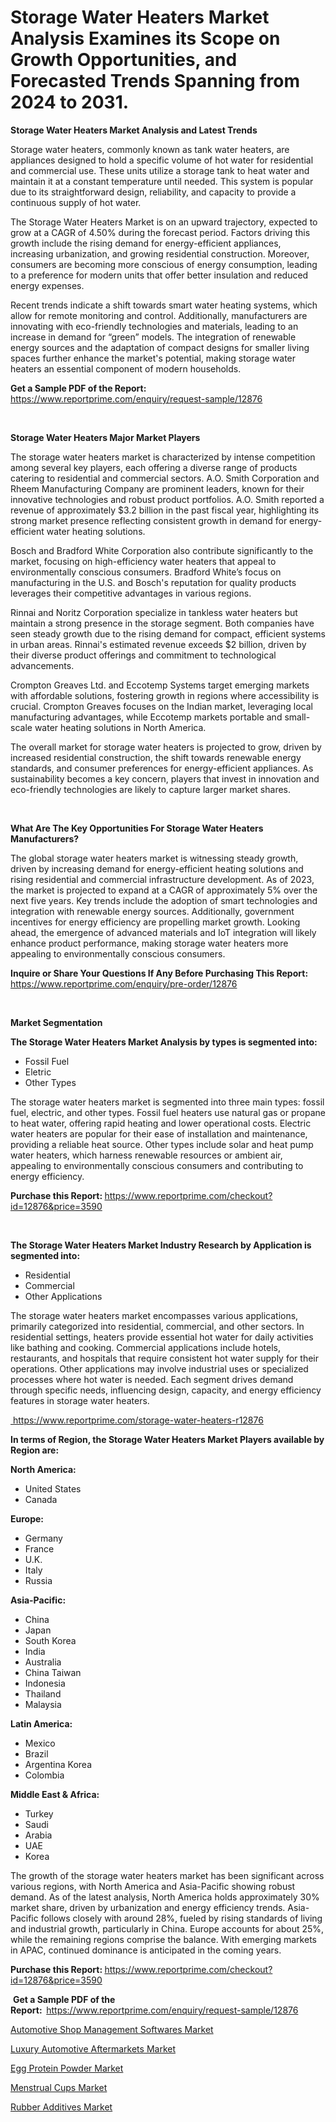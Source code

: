 <p><h1>Storage Water Heaters Market Analysis Examines its Scope on Growth Opportunities, and Forecasted Trends Spanning from 2024 to 2031.</h1></p><p><strong>Storage Water Heaters Market Analysis and Latest Trends</strong></p>
<p><p>Storage water heaters, commonly known as tank water heaters, are appliances designed to hold a specific volume of hot water for residential and commercial use. These units utilize a storage tank to heat water and maintain it at a constant temperature until needed. This system is popular due to its straightforward design, reliability, and capacity to provide a continuous supply of hot water.</p><p>The Storage Water Heaters Market is on an upward trajectory, expected to grow at a CAGR of 4.50% during the forecast period. Factors driving this growth include the rising demand for energy-efficient appliances, increasing urbanization, and growing residential construction. Moreover, consumers are becoming more conscious of energy consumption, leading to a preference for modern units that offer better insulation and reduced energy expenses.</p><p>Recent trends indicate a shift towards smart water heating systems, which allow for remote monitoring and control. Additionally, manufacturers are innovating with eco-friendly technologies and materials, leading to an increase in demand for “green” models. The integration of renewable energy sources and the adaptation of compact designs for smaller living spaces further enhance the market's potential, making storage water heaters an essential component of modern households.</p></p>
<p><strong>Get a Sample PDF of the Report:&nbsp;</strong> <a href="https://www.reportprime.com/enquiry/request-sample/12876?utm_campaign=1137&utm_medium=2&utm_source=Github&utm_content=ia&utm_term=25112024&utm_id=storage-water-heaters">https://www.reportprime.com/enquiry/request-sample/12876</a></p>
<p>&nbsp;</p>
<p><strong>Storage Water Heaters Major Market Players</strong></p>
<p><p>The storage water heaters market is characterized by intense competition among several key players, each offering a diverse range of products catering to residential and commercial sectors. A.O. Smith Corporation and Rheem Manufacturing Company are prominent leaders, known for their innovative technologies and robust product portfolios. A.O. Smith reported a revenue of approximately $3.2 billion in the past fiscal year, highlighting its strong market presence reflecting consistent growth in demand for energy-efficient water heating solutions.</p><p>Bosch and Bradford White Corporation also contribute significantly to the market, focusing on high-efficiency water heaters that appeal to environmentally conscious consumers. Bradford White’s focus on manufacturing in the U.S. and Bosch's reputation for quality products leverages their competitive advantages in various regions.</p><p>Rinnai and Noritz Corporation specialize in tankless water heaters but maintain a strong presence in the storage segment. Both companies have seen steady growth due to the rising demand for compact, efficient systems in urban areas. Rinnai's estimated revenue exceeds $2 billion, driven by their diverse product offerings and commitment to technological advancements.</p><p>Crompton Greaves Ltd. and Eccotemp Systems target emerging markets with affordable solutions, fostering growth in regions where accessibility is crucial. Crompton Greaves focuses on the Indian market, leveraging local manufacturing advantages, while Eccotemp markets portable and small-scale water heating solutions in North America.</p><p>The overall market for storage water heaters is projected to grow, driven by increased residential construction, the shift towards renewable energy standards, and consumer preferences for energy-efficient appliances. As sustainability becomes a key concern, players that invest in innovation and eco-friendly technologies are likely to capture larger market shares.</p></p>
<p>&nbsp;</p>
<p><strong>What Are The Key Opportunities For Storage Water Heaters Manufacturers?</strong></p>
<p><p>The global storage water heaters market is witnessing steady growth, driven by increasing demand for energy-efficient heating solutions and rising residential and commercial infrastructure development. As of 2023, the market is projected to expand at a CAGR of approximately 5% over the next five years. Key trends include the adoption of smart technologies and integration with renewable energy sources. Additionally, government incentives for energy efficiency are propelling market growth. Looking ahead, the emergence of advanced materials and IoT integration will likely enhance product performance, making storage water heaters more appealing to environmentally conscious consumers.</p></p>
<p><strong>Inquire or Share Your Questions If Any Before Purchasing This Report:</strong> <a href="https://www.reportprime.com/enquiry/pre-order/12876?utm_campaign=1137&utm_medium=2&utm_source=Github&utm_content=ia&utm_term=25112024&utm_id=storage-water-heaters">https://www.reportprime.com/enquiry/pre-order/12876</a></p>
<p>&nbsp;</p>
<p><strong>Market Segmentation</strong></p>
<p><strong>The Storage Water Heaters Market Analysis by types is segmented into:</strong></p>
<p><ul><li>Fossil Fuel</li><li>Eletric</li><li>Other Types</li></ul></p>
<p><p>The storage water heaters market is segmented into three main types: fossil fuel, electric, and other types. Fossil fuel heaters use natural gas or propane to heat water, offering rapid heating and lower operational costs. Electric water heaters are popular for their ease of installation and maintenance, providing a reliable heat source. Other types include solar and heat pump water heaters, which harness renewable resources or ambient air, appealing to environmentally conscious consumers and contributing to energy efficiency.</p></p>
<p><strong>Purchase this Report:&nbsp;</strong><a href="https://www.reportprime.com/checkout?id=12876&price=3590&utm_campaign=1137&utm_medium=2&utm_source=Github&utm_content=ia&utm_term=25112024&utm_id=storage-water-heaters">https://www.reportprime.com/checkout?id=12876&price=3590</a></p>
<p>&nbsp;</p>
<p><strong>The Storage Water Heaters Market Industry Research by Application is segmented into:</strong></p>
<p><ul><li>Residential</li><li>Commercial</li><li>Other Applications</li></ul></p>
<p><p>The storage water heaters market encompasses various applications, primarily categorized into residential, commercial, and other sectors. In residential settings, heaters provide essential hot water for daily activities like bathing and cooking. Commercial applications include hotels, restaurants, and hospitals that require consistent hot water supply for their operations. Other applications may involve industrial uses or specialized processes where hot water is needed. Each segment drives demand through specific needs, influencing design, capacity, and energy efficiency features in storage water heaters.</p></p>
<p><a href="https://www.reportprime.com/storage-water-heaters-r12876?utm_campaign=1137&utm_medium=2&utm_source=Github&utm_content=ia&utm_term=25112024&utm_id=storage-water-heaters">&nbsp;https://www.reportprime.com/storage-water-heaters-r12876</a></p>
<p><strong>In terms of Region, the Storage Water Heaters Market Players available by Region are:</strong></p>
<p>
    <p> <strong> North America: </strong>
        <ul>
            <li>United States</li>
            <li>Canada</li>
        </ul>
        </p> 
    <p> <strong> Europe: </strong>
        <ul>
            <li>Germany</li>
            <li>France</li>
            <li>U.K.</li>
            <li>Italy</li>
            <li>Russia</li>
        </ul>
        </p> 
    <p> <strong> Asia-Pacific: </strong>
        <ul>
            <li>China</li>
            <li>Japan</li>
            <li>South Korea</li>
            <li>India</li>
            <li>Australia</li>
            <li>China Taiwan</li>
            <li>Indonesia</li>
            <li>Thailand</li>
            <li>Malaysia</li>
        </ul>
        </p> 
    <p> <strong> Latin America: </strong>
        <ul>
            <li>Mexico</li>
            <li>Brazil</li>
            <li>Argentina Korea</li>
            <li>Colombia</li>
        </ul>
        </p> 
    <p> <strong> Middle East & Africa: </strong>
        <ul>
            <li>Turkey</li>
            <li>Saudi</li>
            <li>Arabia</li>
            <li>UAE</li>
            <li>Korea</li>
        </ul>
    </p>
    </p>
<p><p>The growth of the storage water heaters market has been significant across various regions, with North America and Asia-Pacific showing robust demand. As of the latest analysis, North America holds approximately 30% market share, driven by urbanization and energy efficiency trends. Asia-Pacific follows closely with around 28%, fueled by rising standards of living and industrial growth, particularly in China. Europe accounts for about 25%, while the remaining regions comprise the balance. With emerging markets in APAC, continued dominance is anticipated in the coming years.</p></p>
<p><strong>Purchase this Report: </strong><a href="https://www.reportprime.com/checkout?id=12876&price=3590&utm_campaign=1137&utm_medium=2&utm_source=Github&utm_content=ia&utm_term=25112024&utm_id=storage-water-heaters">https://www.reportprime.com/checkout?id=12876&price=3590</a></p>
<p>&nbsp;<strong>Get a Sample PDF of the Report:&nbsp;&nbsp;</strong><a href="https://www.reportprime.com/enquiry/request-sample/12876?utm_campaign=1137&utm_medium=2&utm_source=Github&utm_content=ia&utm_term=25112024&utm_id=storage-water-heaters">https://www.reportprime.com/enquiry/request-sample/12876</a></p>
<p><strong></strong></p>
<p><p><a href="https://issuu.com/reportprime-2/docs/automotive-shop-management-software_8f40ddcd0bb78d?utm_campaign=1137&utm_medium=2&utm_source=Github&utm_content=ia&utm_term=25112024&utm_id=storage-water-heaters">Automotive Shop Management Softwares Market</a></p><p><a href="https://issuu.com/reportprime-2/docs/luxury-automotive-aftermarkets-mark_e404c86958a29d?utm_campaign=1137&utm_medium=2&utm_source=Github&utm_content=ia&utm_term=25112024&utm_id=storage-water-heaters">Luxury Automotive Aftermarkets Market</a></p><p><a href="https://www.linkedin.com/pulse/projecting-growth-egg-protein-powdermarket-impact-analysis-5mbxc?utm_campaign=1137&utm_medium=2&utm_source=Github&utm_content=ia&utm_term=25112024&utm_id=storage-water-heaters">Egg Protein Powder Market</a></p><p><a href="https://www.linkedin.com/pulse/in-depth-study-menstrual-cups-market-size-dynamics-growth-5ewuc?utm_campaign=1137&utm_medium=2&utm_source=Github&utm_content=ia&utm_term=25112024&utm_id=storage-water-heaters">Menstrual Cups Market</a></p><p><a href="https://www.linkedin.com/pulse/rubber-additives-market-analysis-from-2024-2031-projected-bp7wc?utm_campaign=1137&utm_medium=2&utm_source=Github&utm_content=ia&utm_term=25112024&utm_id=storage-water-heaters">Rubber Additives Market</a></p></p>